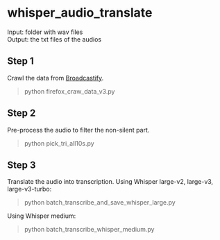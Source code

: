 # whisper_audio_translate
Input: folder with wav files  
Output: the txt files of the audios


## Step 1
Crawl the data from [Broadcastify](https://github.com/ChiShengChen/broadcastify_mp3_crawler).
> python firefox_craw_data_v3.py

## Step 2
Pre-process the audio to filter the non-silent part.
> python pick_tri_all10s.py

## Step 3
Translate the audio into transcription.
Using Whisper large-v2, large-v3, large-v3-turbo:  
> python batch_transcribe_and_save_whisper_large.py

Using Whisper medium:  
> python batch_transcribe_whisper_medium.py
